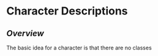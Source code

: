 # Character Descriptions
## *Overview*
The basic idea for a character is that there are no classes 
